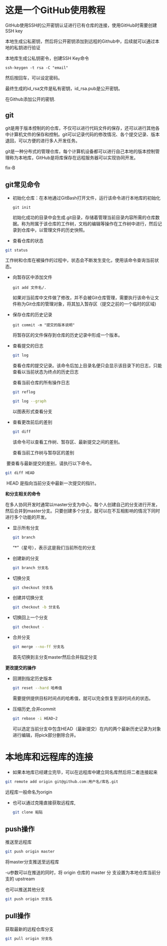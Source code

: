# 这是一个GitHub使用教程

GitHub使用SSH的公开密钥认证进行已有仓库的连接，使用GitHub时需要创建SSH key

本地生成公私密钥，然后将公开密钥添加到远程的Github中，后续就可以通过本地的私钥进行验证

本地库生成公私钥密令，创建SSH Key命令

~~~b
ssh-keygen -t rsa -C "email"
~~~

然后按回车，可以设定密码。

最终生成的id_rsa文件是私有密钥，id_rsa.pub是公开密钥。

在Github添加公开的密钥.

## git

git是用于版本控制的的仓库，不仅可以进行代码文件的保存，还可以进行其他各中计算机文件的保存和控制。git可以记录代码的修改情况、各个提交记录、版本退回，可以方便的进行多人开发任务。

git是一种分布式的管理仓库，每个计算机设备都可以进行自己本地的版本控制管理称为本地库，GitHub是将库保存在远程服务器可以实现协同开发。

fix-B

## git常见命令

- 初始化仓库：在本地通过GitBash打开文件，运行该命令进行本地库的初始化

  ~~~b
  git init
  ~~~

  初始化成功的目录中会生成.git目录，存储着管理当前目录内容所需的仓库数据。称为附属于该仓库的工作树，文档的编辑等操作在工作树中进行，然后记录到仓库中，以管理文件的历史快照。

- 查看仓库的状态

~~~bash
git status
~~~

工作树和仓库在被操作的过程中，状态会不断发生变化，使用该命令查询当前状态。

- 向暂存区中添加文件

  ~~~ba
  git add 文件名/.
  ~~~

  如果对当前库中文件做了修改，并不会被Git仓库管理，需要执行该命令让文件称为Git仓库的管理对象，将其加入暂存区（提交之前的一个临时的区域)

- 保存仓库的历史记录

  ~~~b
  git commit -m "提交的版本说明"
  ~~~

  将暂存区的文件保存到仓库的历史记录中形成一个版本。

- 查看提交的日志

  ~~~bash
  git log
  ~~~

  查看仓库的提交记录。该命令后加上目录名便只会显示该目录下的日志，只能查看以当前状态为终点的历史日志

  查看当前仓库的所有操作日志

  ~~~bash
  git reflog
  ~~~

  

  ~~~bash
  git log --graph
  ~~~

  以图表形式查看分支

- 查看更改前后的差别

  ~~~bash
  git diff
  ~~~

  该命令可以查看工作树、暂存区、最新提交之间的差别。

  查看当前工作树与暂存区的差别

​     要查看与最新提交的差别，请执行以下命令。

~~~bash
git diff HEAD
~~~

​     HEAD 是指向当前分支中最新一次提交的指针。

**和分支相关的命令**

在多人协同开发时通常以master分支为中心，每个人创建自己的分支进行开发，然后合并到master分支。只要创建多个分支，就可以在不互相影响的情况下同时进行多个功能的开发。

- 显示所有分支

  ~~~bash
  git branch
  ~~~

  “*”（星号），表示这是我们当前所在的分支

- 创建新的分支

  ~~~bash
  git branch 分支名
  ~~~

- 切换分支

  ~~~bash
  git checkout 分支名
  ~~~

- 创建并切换分支

  ~~~bash
  git checkout -b 分支名
  ~~~

- 切换回上一个分支

  ~~~bash
  git checkout -
  ~~~

- 合并分支

  ~~~bash
  git merge --no-ff 分支名
  ~~~

  首先切换到主分支master然后合并指定分支

**更改提交的操作**

- 回溯到指定历史版本

  ~~~bash
  git reset --hard 哈希值
  ~~~

  需要提供提供目标时间点的哈希值，就可以完全恢复至该时间点的状态。

- 压缩历史,合并commit

  ~~~bash
  git rebase -i HEAD~2
  ~~~

  可以选定当前分支中包含HEAD（最新提交）在内的两个最新历史记录为对象进行编辑，将pick部分删除合并。

# 本地库和远程库的连接

- 如果本地库已经建立完毕，可以在远程库中建立同名库然后将二者连接起来

~~~bash
git remote add origin git@github.com:用户名/库名.git
~~~

远程库一般命名为origin

- 也可以通过克隆直接获取远程库,

  ~~~bash
  git clone 粘贴
  ~~~

## push操作

推送至远程库

~~~bash
git push origin master
~~~

将master分支推送至远程库

-u参数可以在推送的同时，将 origin 仓库的 master 分 支设置为本地仓库当前分支的 upstream

也可以推送其他分支

~~~bash
git push origin 分支名
~~~

## pull操作

获取最新的远程仓库分支

~~~bash
git pull origin 分支名
~~~


